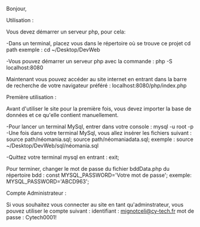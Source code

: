 Bonjour,

Utilisation :

Vous devez démarrer un serveur php, pour cela:

-Dans un terminal, placez vous dans le répertoire où se trouve ce projet
    cd path
    exemple : cd ~/Desktop/DevWeb

-Vous pouvez démarrer un serveur php avec la commande :
    php -S localhost:8080

Maintenant vous pouvez accéder au site internet en entrant dans la barre de recherche de votre navigateur préféré :
    localhost:8080/php/index.php

Première utilisation :

Avant d'utiliser le site pour la première fois, vous devez importer la base de données et ce qu'elle contient manuellement.

-Pour lancer un terminal MySql, entrer dans votre console : mysql -u root -p
-Une fois dans votre terminal MySql, vous allez insérer les fichiers suivant :
    source path/néomania.sql;
    source path/néomaniadata.sql;
    exemple : source  ~/Desktop/DevWeb/sql/néomania.sql

-Quittez votre terminal mysql en entrant : exit;

Pour terminer, changer le mot de passe du fichier bddData.php du répertoire bdd :
    const MYSQL_PASSWORD='Votre mot de passe';
    exemple: MYSQL_PASSWORD='ABCD963';


Compte Administrateur :

Si vous souhaitez vous connecter au site en tant qu'adminstrateur, vous pouvez utiliser le compte suivant :
    identifiant : mignotceli@cy-tech.fr
    mot de passe : Cytech0001!
